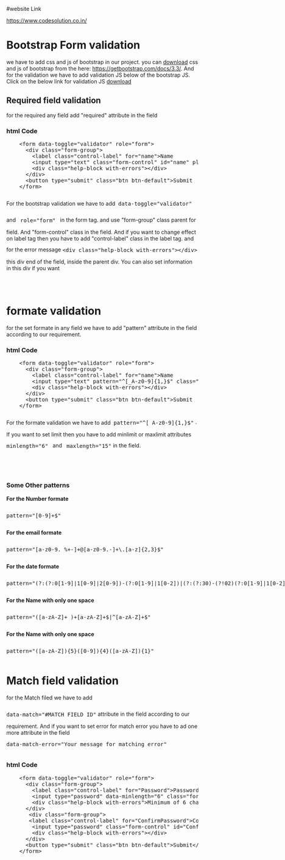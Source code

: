 #website Link 

https://www.codesolution.co.in/

<h1>Bootstrap Form validation</h1>
		<p>we have to add css and js of bootstrap in our project. you can <a href="https://getbootstrap.com/docs/3.3/" target="_blank">download</a> css and js of bootstrap from the here: <a href="https://getbootstrap.com/docs/3.3/" target="_blank">https://getbootstrap.com/docs/3.3/</a>. And for the validation we have to add validation JS below of the bootstrap JS. Click on the below link for validation JS <a href="https://getbootstrap.com/docs/3.3/" target="_blank">download</a></p>
		<h2>Required field validation</h2>
		<p>for the required any field add "required" attribute in the field</p>
		<h3>html Code</h3>
<pre>
	&#60;form data-toggle="validator" role="form">
	  &#60;div class="form-group">
		&#60;label class="control-label" for="name">Name</label>
		&#60;input type="text" class="form-control" id="name" placeholder="Enter your name" required />
		&#60;div class="help-block with-errors">&#60;/div>
	  &#60;/div>
	  &#60;button type="submit" class="btn btn-default">Submit</button>
	&#60;/form></code>
</pre>
	<p style="display:inline-block;vertical-align:middle;">For the bootstrap validation we have to add &nbsp;<pre style="display:inline-block;vertical-align:middle;">data-toggle="validator"</pre>&nbsp; and &nbsp; <pre style="display:inline-block;vertical-align:middle;">role="form"</pre> &nbsp; in the form tag. and use "form-group" class parent for field. And "form-control" class in the field. And if you want to change effect on label tag then you have to add "control-label" class in the label tag. and for the error message <pre style="display:inline-block;vertical-align:middle;">&#60;div class="help-block with-errors">&#60;/div></pre> this div end of the field, inside the parent div. You can also set information in this div if you want</p>
	<br /><br />
		<h1>formate validation </h1>
		<p>for the set formate in any field we have to add "pattern" attribute in the field according to our requirement.</p>
		<h3>html Code</h3>
<pre>
	&#60;form data-toggle="validator" role="form">
	  &#60;div class="form-group">
		&#60;label class="control-label" for="name">Name</label>
		&#60;input type="text" pattern="^[_A-z0-9]{1,}$" class="form-control" id="name" placeholder="Enter your name" required />
		&#60;div class="help-block with-errors">&#60;/div>
	  &#60;/div>
	  &#60;button type="submit" class="btn btn-default">Submit</button>
	&#60;/form></code>
</pre>
	<p style="display:inline-block;vertical-align:middle;">For the formate validation we have to add &nbsp;<pre style="display:inline-block;vertical-align:middle;">pattern="^[_A-z0-9]{1,}$"</pre>&nbsp;. If you want to set limit then you have to add minlimit or maxlimit attributes <pre style="display:inline-block;vertical-align:middle;">minlength="6"</pre> &nbsp; and &nbsp; <pre style="display:inline-block;vertical-align:middle;">maxlength="15"</pre> in the field.</p>
		<br /><br />
		<h3>Some Other patterns </h3>
			<p><b>For the Number formate</b> <pre style="display:inline-block;vertical-align:middle;">pattern="[0-9]+$"</pre></p>
			<p><b>For the email formate</b> <pre style="display:inline-block;vertical-align:middle;">pattern="[a-z0-9._%+-]+@[a-z0-9.-]+\.[a-z]{2,3}$"</pre></p>
			<p><b>For the date formate</b> <pre style="display:inline-block;vertical-align:middle;">pattern="(?:(?:0[1-9]|1[0-9]|2[0-9])-(?:0[1-9]|1[0-2])|(?:(?:30)-(?!02)(?:0[1-9]|1[0-2]))|(?:31-(?:0[13578]|1[02])))-(?:19|20)[0-9]{2}"</pre></p>
			<p><b>For the Name with only one space</b> <pre style="display:inline-block;vertical-align:middle;">pattern="([a-zA-Z]+ )+[a-zA-Z]+$|^[a-zA-Z]+$"</pre></p>
			<p><b>For the Name with only one space</b> <pre style="display:inline-block;vertical-align:middle;">pattern="([a-zA-Z]){5}([0-9]){4}([a-zA-Z]){1}"</pre></p>
			<h1>Match field validation </h1>
		<p>for the Match filed we have to add <pre style="display:inline-block;vertical-align:middle;">data-match="#MATCH_FIELD_ID"</pre> attribute in the field according to our requirement. And if you want to set error for match error you have to ad one more attribute in the field <pre style="display:inline-block;vertical-align:middle;">data-match-error="Your message for matching error"</pre></p>
		<h3>html Code</h3>
<pre>
	&#60;form data-toggle="validator" role="form">
	  &#60;div class="form-group">
		&#60;label class="control-label" for="Password">Password&#60;/label>
		&#60;input type="password" data-minlength="6" class="form-control" id="Password" placeholder="Enter your name" required />
		&#60;div class="help-block with-errors">Minimum of 6 characters&#60;/div>
	  &#60;/div>
	   &#60;div class="form-group">
	   &#60;label class="control-label" for="ConfirmPassword">Confirm Password&#60;/label>
        &#60;input type="password" class="form-control" id="ConfirmPassword" data-match="#Password" data-match-error="Whoops, Password not match" placeholder="Confirm Password" required />
        &#60;div class="help-block with-errors">&#60;/div>
      &#60;/div>
	  &#60;button type="submit" class="btn btn-default">Submit&#60;/button>
	&#60;/form>
</pre>
